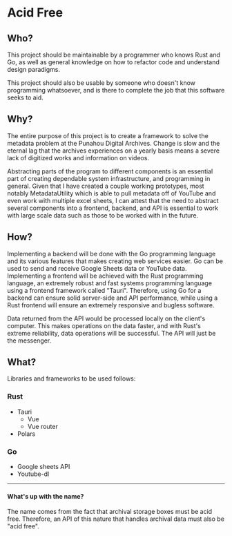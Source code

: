 # Acid Free

## Who?

This project should be maintainable by a programmer who knows Rust and Go, as well as general knowledge on how to refactor code and understand design paradigms.

This project should also be usable by someone who doesn't know programming whatsoever, and is there to complete the job that this software seeks to aid.

## Why?

The entire purpose of this project is to create a framework to solve the metadata problem at the Punahou Digital Archives. Change is slow and the eternal lag that the archives experiences on a yearly basis means a severe lack of digitized works and information on videos.

Abstracting parts of the program to different components is an essential part of creating dependable system infrastructure, and programming in general. Given that I have created a couple working prototypes, most notably MetadataUtility which is able to pull metadata off of YouTube and even work with multiple excel sheets, I can attest that the need to abstract several components into a frontend, backend, and API is essential to work with large scale data such as those to be worked with in the future.

## How?

Implementing a backend will be done with the Go programming language and its various features that makes creating web services easier. Go can be used to send and receive Google Sheets data or YouTube data. Implementing a frontend will be achieved with the Rust programming language, an extremely robust and fast systems programming language using a frontend framework called "Tauri". Therefore, using Go for a backend can ensure solid server-side and API performance, while using a Rust frontend will ensure an extremely responsive and bugless software.

Data returned from the API would be processed locally on the client's computer. This makes operations on the data faster, and with Rust's extreme reliability, data operations will be successful. The API will just be the messenger.

## What?

Libraries and frameworks to be used follows:

### Rust

- Tauri
  - Vue
  - Vue router
- Polars

### Go

- Google sheets API
- Youtube-dl

---

#### What's up with the name?

The name comes from the fact that archival storage boxes must be acid free. Therefore, an API of this nature that handles archival data must also be "acid free".

